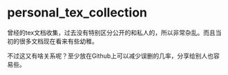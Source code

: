 # personal_tex_collection
曾经的tex文档收集，过去没有特别区分公开的和私人的，所以非常杂乱。而且当初的很多文档现在看来有些幼稚。

不过这又有啥关系呢？至少放在Github上可以减少误删的几率，分享给别人也容易些。